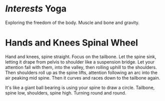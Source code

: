 # *Interests* Yoga

Exploring the freedom of the body. Muscle and bone and gravity.

# Hands and Knees Spinal Wheel
Hand and knees, spine straight. Focus on the tailbone. Let the spine sink, letting it drape from pelvis to shoulder like a suspension bridge. Let your attention fall with them, into the valley, then rolling uphill to the shoulders. Then shoulders roll up as the spine lifts, attention following an arc into the air peaking mid spine. Then it curves and races down to the tailbone again.

It's like a giant ball bearing is using your spine to draw a circle. Tailbone, spine low, shoulders, spine high. Turning round and round.
